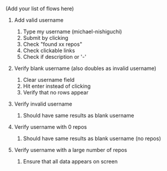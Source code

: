 (Add your list of flows here)
1. Add valid username 
    1. Type my username (michael-nishiguchi)
    2. Submit by clicking
    3. Check "found xx repos"
    4. Check clickable links
    5. Check if description or '-'

2. Verify blank username (also doubles as invalid username)
    1. Clear username field
    2. Hit enter instead of clicking
    3. Verify that no rows appear

3. Verify invalid username
    1. Should have same results as blank username

4. Verify username with 0 repos
    1. Should have same results as blank username (no repos)

5. Verify username with a large number of repos
    1. Ensure that all data appears on screen

